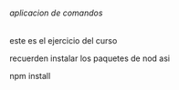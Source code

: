 ###### aplicacion de comandos

este es el ejercicio del curso

recuerden instalar los paquetes de nod asi

npm install